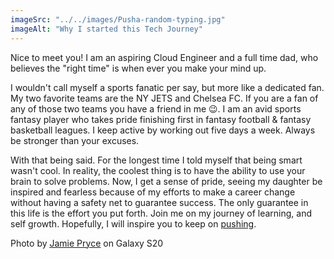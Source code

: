 ```yaml
---
imageSrc: "../../images/Pusha-random-typing.jpg"
imageAlt: "Why I started this Tech Journey"
---
```


Nice to meet you! I am an aspiring Cloud Engineer and a full time dad, who believes the "right time" is when ever you make your mind up.

I wouldn't call myself a sports fanatic per say, but more like a dedicated fan. My two favorite teams are the NY JETS and Chelsea FC. If you are a fan of any of those two teams you have a friend in me 😉. I am an avid sports fantasy player who takes pride finishing first in fantasy football & fantasy basketball leagues. I keep active by working out five days a week. Always be stronger than your excuses. 

With that being said. For the longest time I told myself that being smart wasn't cool. In reality, the coolest thing is to have the ability to use your brain to solve problems. Now, I get a sense of pride, seeing my daughter be inspired and fearless because of my efforts to make a career change without having a safety net to guarantee success. The only guarantee in this life is the effort you put forth. Join me on my journey of learning, and self growth. Hopefully, I will inspire you to keep on <a href="https://instagram.com/pryce_law24" target="_blank" rel="nofollow noopener noreferrer" aria-label="External Link"><u>pushing</u></a>.

Photo by <a href="https://www.pushtech.one" target="_blank" rel="nofollow noopener noreferrer" aria-label="External Link"><u>Jamie Pryce</u></a> on Galaxy S20
